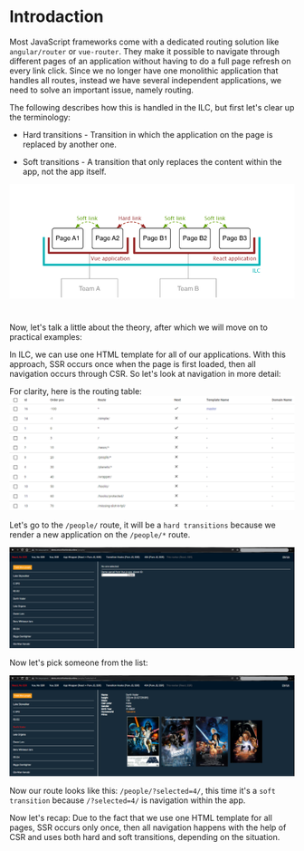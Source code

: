 # Introdaction

Most JavaScript frameworks come with a dedicated routing solution
like `angular/router` or `vue-router`. They make it possible to
navigate through different pages of an application without having to
do a full page refresh on every link click.
Since we no longer have one monolithic application that handles all routes, instead we have several independent applications, we need to solve an important issue, namely routing.

The following describes how this is handled in the ILC, but first let's clear up the terminology:

 - Hard transitions - Transition in which the application on the page is replaced by another one.

 - Soft transitions - A transition that only replaces the content within the app, not the app itself.

  ![Introdaction demo](../assets/routes/introdaction-demo.png)

#

Now, let's talk a little about the theory, after which we will move on to practical examples:

 In ILC, we can use one HTML template for all of our applications. With this approach, SSR occurs once when the page is first loaded, then all navigation occurs through CSR. So let's look at navigation in more detail:

 For clarity, here is the routing table:
 ![Routing table](../assets/routes/route.png)

Let's go to the `/people/` route, it will be a `hard transitions` because we render a new application on the `/people/*` route.

![Navigation example](../assets/routes/navigation-example.png)

Now let's pick someone from the list:

![Navigation example](../assets/routes/navigation-example2.png)

Now our route looks like this: `/people/?selected=4/`, this time it's a `soft transition` because `/?selected=4/` is navigation within the app.

Now let's recap:
Due to the fact that we use one HTML template for all pages, SSR occurs only once, then all navigation happens with the help of CSR and uses both hard and soft transitions, depending on the situation.